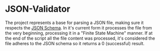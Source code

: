 # JSON-Validator

The project represents a base for parsing a JSON file, making sure it respects the [JSON Schema](https://www.json.org/json-en.html). In it's current form it processes the file from the very beginning, processing it in a "Finite State Machine" manner. If at the end of the script all the file content was processed, it's considered the file adheres to the JSON schema so it returns a 0 (successful) result.
